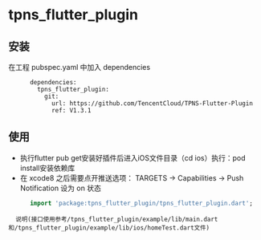 # tpns_flutter_plugin

## 安装
在工程 pubspec.yaml 中加入 dependencies
```
      dependencies:
        tpns_flutter_plugin:
          git:
            url: https://github.com/TencentCloud/TPNS-Flutter-Plugin
            ref: V1.3.1
```


## 使用

- 执行flutter pub get安装好插件后进入iOS文件目录（cd ios）执行：pod install安装依赖库
- 在 xcode8 之后需要点开推送选项： TARGETS -> Capabilities -> Push Notification 设为 on 状态

```dart
      import 'package:tpns_flutter_plugin/tpns_flutter_plugin.dart';
```

      说明(接口使用参考/tpns_flutter_plugin/example/lib/main.dart和/tpns_flutter_plugin/example/lib/ios/homeTest.dart文件)


